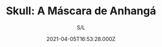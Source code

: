 ---
id: 'e08e4f4e-18cd-49c3-b8a3-43f7f8d6edb0'
type: 'movie' # Filme, Série, Anime
title: "Skull: A Máscara de Anhangá"
synopsis: ["Após décadas desaparecido, um artefato místico chamado “A Máscara de Anhangá” ressurge na metrópole de São Paulo, encarnando uma entidade milenar e iniciando uma série de crimes sangrentos.",
]
originalTitle: "Skull: A Máscara de Anhangá"
date: '2021-04-05T16:53:28.000Z'
update: '2021-04-05T16:53:28.000Z'
releaseDate: '2020-05-22T03:00:00.000Z'
imdb:
  rating: '5' # 8.5
  id: '' # tt0470752
duration: '1h 30 Min'
trailer:
  urls: [
    'YkgcfHi_euM',
  ]
tags: ['1080p']
genre: ['Fantasia', 'Terror'] #
quality: 'WEB-DL' # BluRay, WEB-DL, HDTV, WEB-DL4K, WEB-DLe
format: 'Mkv' # MKV, MP4, TS
audio: 'Português, Inglês' # Dublado, Legendado, Dual Audio, Dub & Leg
subtitle: 'S/L' # Português, inglês,
size: '3.41 GB' # 4.8 GB
audioQuality: 10
videoQuality: 10
directors: []
#  - name: 'Lana Wachowski'
#    image: ''
#  - name: 'Lilly Wachowski'
#    image: ''
cast: []
#  - name: 'Keanu Reeves'
#    image: ''
#    characterName: 'Neo'
writers: []
#  - name: ''
#    image: ''
maturityRating:
  age: '' # L , 10, 12, 14, 16, 18
  topics: [''] # Violence, Illegal drugs, Inappropriate Language, Legal Drugs, Sexual Content, Extreme Violence
###########################################
download:
  
  - url: 'magnet:?xt=urn:btih:df2be997ef06d4b23f41766aeb611bbfdf56eed4&dn=LAPUMiA.Org%20-%20Skull.The.Mask.2020.1080p.AMZN.WEB-DL.DDP5.1.x264.DUAL-TDF&tr=udp%3a%2f%2ftracker.opentrackr.org%3a1337%2fannounce&tr=udp%3a%2f%2ftracker.openbittorrent.com%3a80%2fannounce&tr=udp%3a%2f%2ftracker.trackerfix.com%3a80%2fannounce&tr=udp%3a%2f%2ftracker.coppersurfer.tk%3a6969%2fannounce&tr=udp%3a%2f%2ftracker.leechers-paradise.org%3a6969%2fannounce&tr=udp%3a%2f%2feddie4.nl%3a6969%2fannounce&tr=udp%3a%2f%2fp4p.arenabg.com%3a1337%2fannounce&tr=udp%3a%2f%2fexplodie.org%3a6969%2fannounce&tr=udp%3a%2f%2fzer0day.ch%3a1337%2fannounce'
    resolution: '1080p' # 720p, 1080p, 4K,
    audio: 'Dual Áudio' # Dublado, Legendado, Dual Audio
    size: '' # 4.8 GB
    quality: '' # BluRay, WEB-DL
    format: '' # MKV
images:
  cover: '/assets/movies/skull-a-mascara-de-anhanga.jpg'
  background: '/assets/movies/'
---